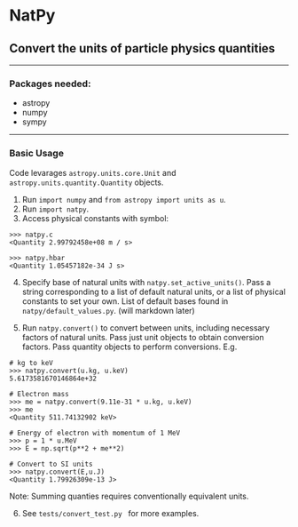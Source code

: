 # NatPy
## Convert the units of particle physics quantities
---
### Packages needed:
- astropy
- numpy
- sympy
---
### Basic Usage

Code levarages `astropy.units.core.Unit` and `astropy.units.quantity.Quantity` objects.

1. Run `import numpy` and `from astropy import units as u`.
2. Run `import natpy`.
3. Access physical constants with symbol:
```
>>> natpy.c
<Quantity 2.99792458e+08 m / s>

>>> natpy.hbar
<Quantity 1.05457182e-34 J s>
```

4. Specify base of natural units with `natpy.set_active_units()`. Pass a string corresponding to a list of default natural units, or a list of physical constants to set your own. List of default bases found in `natpy/default_values.py`. (will markdown later)

5. Run `natpy.convert()` to convert between units, including necessary factors of natural units. Pass just unit objects to obtain conversion factors. Pass quantity objects to perform conversions. E.g.
```
# kg to keV
>>> natpy.convert(u.kg, u.keV)
5.6173581670146864e+32

# Electron mass
>>> me = natpy.convert(9.11e-31 * u.kg, u.keV)
>>> me
<Quantity 511.74132902 keV>

# Energy of electron with momentum of 1 MeV 
>>> p = 1 * u.MeV
>>> E = np.sqrt(p**2 + me**2)

# Convert to SI units
>>> natpy.convert(E,u.J)
<Quantity 1.79926309e-13 J>

```
Note: Summing quanties requires conventionally equivalent units.

6. See ```tests/convert_test.py ``` for more examples.